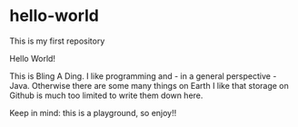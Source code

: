 # hello-world
This is my first repository

Hello World!

This is Bling A Ding. I like programming and - in a general perspective - Java. Otherwise there are some many things on Earth I like that storage on Github is much too limited to write them down here.

Keep in mind: this is a playground, so enjoy!!